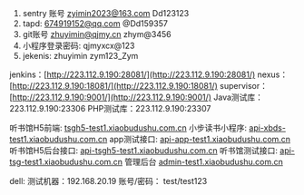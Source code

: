 1.  sentry 账号
		zyimin2023@163.com
		Dd123123
2. tapd:
		674919152@qq.com
		@Dd159357
3. git账号
		zhuyimin@qjmy.cn
		zhym@3456
4. 小程序登录密码:
		qjmyxcx@123
5. jekenis:
		zhuyimin
		zym123_Zym

jenkins：[http://223.112.9.190:28081/](http://223.112.9.190:28081/)
nexus：[http://223.112.9.190:18081/](http://223.112.9.190:18081/)
supervisor：[http://223.112.9.190:9001/](http://223.112.9.190:9001/)
Java测试库：223.112.9.190:23306
PHP测试库：223.112.9.190:23307


听书馆H5前端: [tsgh5-test1.xiaobudushu.com.cn](http://tsgh5-test1.xiaobudushu.com.cn)
小步读书小程序: [api-xbds-test1.xiaobudushu.com.cn](http://api-xbds-test1.xiaobudushu.com.cn)
app测试接口: [api-app-test1.xiaobudushu.com.cn](http://api-app-test1.xiaobudushu.com.cn)
听书馆H5后台接口: [api-tsgh5-test1.xiaobudushu.com.cn](http://api-tsgh5-test1.xiaobudushu.com.cn)
听书馆测试接口: [api-tsg-test1.xiaobudushu.com.cn](http://api-tsg-test1.xiaobudushu.com.cn)
管理后台 [admin-test1.xiaobudushu.com.cn](http://admin-test1.xiaobudushu.com.cn)

dell:
测试机器：192.168.20.19
账号/密码： test/test123



